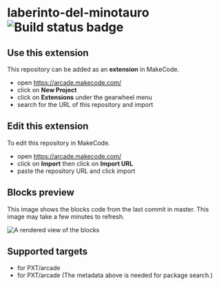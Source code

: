 # laberinto-del-minotauro ![Build status badge](https://github.com/jaimolas4354354354343/laberinto-del-minotauro/workflows/MakeCode/badge.svg)



## Use this extension

This repository can be added as an **extension** in MakeCode.

* open https://arcade.makecode.com/
* click on **New Project**
* click on **Extensions** under the gearwheel menu
* search for the URL of this repository and import

## Edit this extension

To edit this repository in MakeCode.

* open https://arcade.makecode.com/
* click on **Import** then click on **Import URL**
* paste the repository URL and click import

## Blocks preview

This image shows the blocks code from the last commit in master.
This image may take a few minutes to refresh.

![A rendered view of the blocks](https://github.com/jaimolas4354354354343/laberinto-del-minotauro/raw/master/.makecode/blocks.png)

## Supported targets

* for PXT/arcade
* for PXT/arcade
(The metadata above is needed for package search.)

